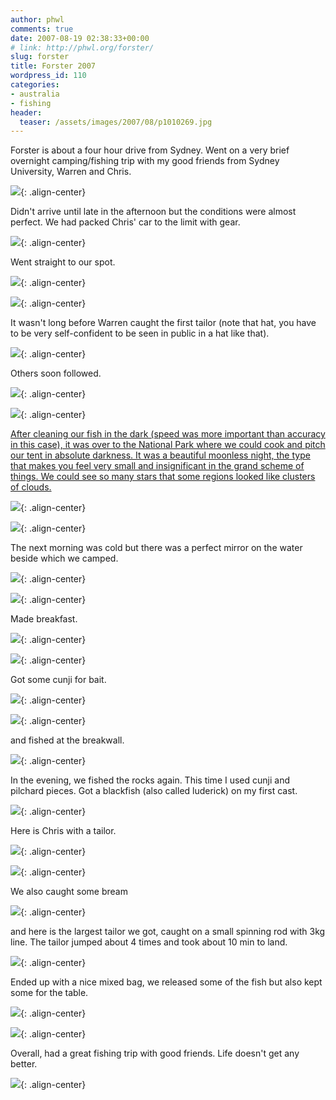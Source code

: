```yaml
---
author: phwl
comments: true
date: 2007-08-19 02:38:33+00:00
# link: http://phwl.org/forster/
slug: forster
title: Forster 2007
wordpress_id: 110
categories:
- australia
- fishing
header:
  teaser: /assets/images/2007/08/p1010269.jpg
---
```


Forster is about a four hour drive from Sydney. Went on a very brief overnight camping/fishing trip with my good friends from Sydney University, Warren and Chris.

![](/assets/images/2007/08/p1010269.jpg){: .align-center}

Didn't arrive until late in the afternoon but the conditions were almost perfect. We had packed Chris' car to the limit with gear.

![](/assets/images/2007/08/p1010304.jpg){: .align-center}

Went straight to our spot.

![](/assets/images/2007/08/p1010234.jpg){: .align-center}



![](/assets/images/2007/08/p1010238.jpg){: .align-center}

It wasn't long before Warren caught the first tailor (note that hat, you have to be very self-confident to be seen in public in a hat like that).

![](/assets/images/2007/08/p1010239.jpg){: .align-center}



Others soon followed.

![](/assets/images/2007/08/p1010249.jpg){: .align-center}



![](/assets/images/2007/08/p1010246.jpg){: .align-center}

[After cleaning our fish in the dark (speed was more important than accuracy in this case), it was over to the National Park where we could cook and pitch our tent in absolute darkness. It was a beautiful moonless night, the type that makes you feel very small and insignificant in the grand scheme of things. We could see so many stars that some regions looked like clusters of clouds.](/assets/images/2007/08/p1010322.jpg)

![](/assets/images/2007/08/p1010255.jpg){: .align-center}

![](/assets/images/2007/08/p1010265.jpg){: .align-center}

The next morning was cold but there was a perfect mirror on the water beside which we camped.

![](/assets/images/2007/08/p1010271.jpg){: .align-center}

![](/assets/images/2007/08/p1010278.jpg){: .align-center}

Made breakfast.

![](/assets/images/2007/08/p1010272.jpg){: .align-center}

![](/assets/images/2007/08/p1010275.jpg){: .align-center}

Got some cunji for bait.

![](/assets/images/2007/08/p1010294.jpg){: .align-center}

![](/assets/images/2007/08/p1010297.jpg){: .align-center}

and fished at the breakwall.

![](/assets/images/2007/08/p1010298.jpg){: .align-center}

In the evening, we fished the rocks again. This time I used cunji and pilchard pieces. Got a blackfish (also called luderick) on my first cast.

![](/assets/images/2007/08/p1010305.jpg){: .align-center}

Here is Chris with a tailor.

![](/assets/images/2007/08/p1010306.jpg){: .align-center}

![](/assets/images/2007/08/p1010307.jpg){: .align-center}

We also caught some bream

![](/assets/images/2007/08/p1010315.jpg){: .align-center}

and here is the largest tailor we got, caught on a small spinning rod with 3kg line. The tailor jumped about 4 times and took about 10 min to land.



![](/assets/images/2007/08/p1010322.jpg){: .align-center}

Ended up with a nice mixed bag, we released some of the fish but also kept some for the table.

![](/assets/images/2007/08/p1010330.jpg){: .align-center}

![](/assets/images/2007/08/p1010331.jpg){: .align-center}

Overall, had a great fishing trip with good friends. Life doesn't get any better.

![](/assets/images/2007/08/p1010335.jpg){: .align-center}
